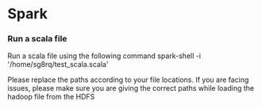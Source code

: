 # Spark


### Run a scala file
Run a scala file using the following command 
spark-shell -i '/home/sg8rq/test_scala.scala'

Please replace the paths according to your file locations. If you are facing issues, please make sure you are giving the correct paths while loading the hadoop file from the HDFS
